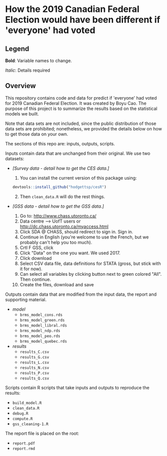 # How the 2019 Canadian Federal Election would have been different if 'everyone' had voted

## Legend

**Bold**: Variable names to change.

*Italic*: Details required

## Overview

This repository contains code and data for predict if 'everyone' had voted for 2019 Canadian Federal Election. It was created by Boyu Cao. The purpose of this project is to summarize the results based on the statistical models we built.

Note that data sets are not included, since the public distribution of those data sets are prohibited; nonetheless, we provided the details below on how to get those data on your own.

The sections of this repo are: inputs, outputs, scripts.

Inputs contain data that are unchanged from their original. We use two datasets: 

- *[Survey data - detail how to get the CES data.]*

  1. You can install the current version of this package using:

    ``` r
    devtools::install_github("hodgettsp/cesR")
    ```
  2. Then `clean_data.R` will do the rest things.
  
  
- *[GSS data - detail how to get the GSS data.]*
  1. Go to: http://www.chass.utoronto.ca/
  2. Data centre --> UofT users or http://dc.chass.utoronto.ca/myaccess.html
  3. Click SDA @ CHASS, should redirect to sign in. Sign in.
  4. Continue in English (you're welcome to use the French, but we probably can't help you too much).
  5. Crtl F GSS, click
  6. Click "Data" on the one you want. We used 2017.
  7. Click download
  8. Select CSV data file, data definitions for STATA (gross, but stick with it for now).
  9. Can select all variables by clicking button next to green colored "All". Then continue.
  10. Create the files, download and save

Outputs contain data that are modified from the input data, the report and supporting material.

- *model*
  - `brms_model_cons.rds`
  - `brms_model_green.rds`
  - `brms_model_libral.rds`
  - `brms_model_ndp.rds`
  - `brms_model_peo.rds`
  - `brms_model_quebec.rds`
- *results*
  - `results_C.csv`
  - `results_G.csv`
  - `results_L.csv`
  - `results_N.csv`
  - `results_P.csv`
  - `results_Q.csv`

Scripts contain R scripts that take inputs and outputs to reproduce the results:

- `build_model.R`
- `clean_data.R`
- `debug.R`
- `compute.R`
- `gss_cleaning-1.R`

The report file is placed on the root:
- `report.pdf`
- `report.rmd`